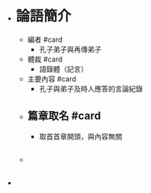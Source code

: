 - # 論語簡介
	- 編者 #card
		- 孔子弟子與再傳弟子
	- 體裁 #card
		- 語錄體（記言）
	- 主要內容 #card
		- 孔子與弟子及時人應答的言論紀錄
	- ## 篇章取名 #card
		- 取首首章開頭，與內容無關
	- ##
-